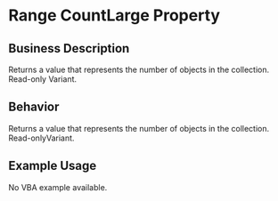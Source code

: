 # Range CountLarge Property

## Business Description
Returns a value that represents the number of objects in the collection. Read-only Variant.

## Behavior
Returns a value that represents the number of objects in the collection. Read-onlyVariant.

## Example Usage
No VBA example available.